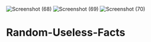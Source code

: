 ![Screenshot (68)](https://user-images.githubusercontent.com/59287277/215817184-14890c91-7e25-47f6-94ab-0ba8f296d251.png)
![Screenshot (69)](https://user-images.githubusercontent.com/59287277/215817223-b067ea6d-161f-4c5f-91cf-a6a3a06da2e7.png)
![Screenshot (70)](https://user-images.githubusercontent.com/59287277/215817252-9ee3c419-ce7c-4760-a6a6-a3c379b69b99.png)
# Random-Useless-Facts
